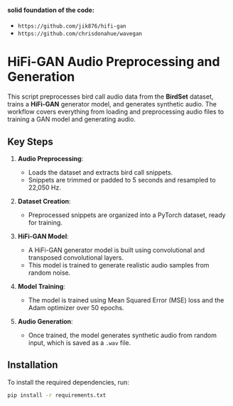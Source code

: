 #### solid foundation of the code:
- `https://github.com/jik876/hifi-gan`
- `https://github.com/chrisdonahue/wavegan`

# HiFi-GAN Audio Preprocessing and Generation

This script preprocesses bird call audio data from the **BirdSet** dataset, trains a **HiFi-GAN** generator model, and generates synthetic audio. The workflow covers everything from loading and preprocessing audio files to training a GAN model and generating audio.

## Key Steps

1. **Audio Preprocessing**:
   - Loads the dataset and extracts bird call snippets.
   - Snippets are trimmed or padded to 5 seconds and resampled to 22,050 Hz.

2. **Dataset Creation**:
   - Preprocessed snippets are organized into a PyTorch dataset, ready for training.

3. **HiFi-GAN Model**:
   - A HiFi-GAN generator model is built using convolutional and transposed convolutional layers.
   - This model is trained to generate realistic audio samples from random noise.

4. **Model Training**:
   - The model is trained using Mean Squared Error (MSE) loss and the Adam optimizer over 50 epochs.

5. **Audio Generation**:
   - Once trained, the model generates synthetic audio from random input, which is saved as a `.wav` file.

## Installation

To install the required dependencies, run:

```bash
pip install -r requirements.txt
